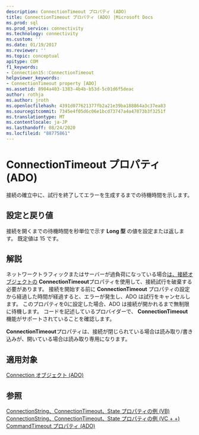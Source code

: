 ```yaml
---
description: ConnectionTimeout プロパティ (ADO)
title: ConnectionTimeout プロパティ (ADO) |Microsoft Docs
ms.prod: sql
ms.prod_service: connectivity
ms.technology: connectivity
ms.custom: ''
ms.date: 01/19/2017
ms.reviewer: ''
ms.topic: conceptual
apitype: COM
f1_keywords:
- Connection15::ConnectionTimeout
helpviewer_keywords:
- ConnectionTimeout property [ADO]
ms.assetid: 8904a403-1383-4b4b-b53d-5c01d6f5deac
author: rothja
ms.author: jroth
ms.openlocfilehash: 4391d077621377fb2a21e39ba188864a3c37ea83
ms.sourcegitcommit: 7345e4f05d6c06e1bcd73747a4a47873b3f3251f
ms.translationtype: MT
ms.contentlocale: ja-JP
ms.lasthandoff: 08/24/2020
ms.locfileid: "88775861"
---
```

# <a name="connectiontimeout-property-ado"></a>ConnectionTimeout プロパティ (ADO)
接続の確立中に、試行を終了してエラーを生成するまでの待機時間を示します。  
  
## <a name="settings-and-return-values"></a>設定と戻り値  
 接続を開くまでの待機時間を秒単位で示す **Long 型** の値を設定または返します。 既定値は 15 です。  
  
## <a name="remarks"></a>解説  
 ネットワークトラフィックまたはサーバーが過負荷になっている場合[は、接続オブジェクトの](./connection-object-ado.md) **ConnectionTimeout**プロパティを使用して、接続試行を破棄する必要があります。 接続を開始する前に **ConnectionTimeout** プロパティの設定から経過した時間が経過すると、エラーが発生し、ADO は試行をキャンセルします。 このプロパティを0に設定した場合、ADO は接続が開かれるまで無制限に待機します。 コードを記述しているプロバイダーで、 **ConnectionTimeout** 機能がサポートされていることを確認します。  
  
 **ConnectionTimeout**プロパティは、接続が閉じられている場合は読み取り/書き込みが、開いている場合は読み取り専用になります。  
  
## <a name="applies-to"></a>適用対象  
 [Connection オブジェクト (ADO)](./connection-object-ado.md)  
  
## <a name="see-also"></a>参照  
 [ConnectionString、ConnectionTimeout、State プロパティの例 (VB)](./connectionstring-connectiontimeout-and-state-properties-example-vb.md)   
 [ConnectionString、ConnectionTimeout、State プロパティの例 (VC + +)](./connectionstring-connectiontimeout-and-state-properties-example-vc.md)   
 [CommandTimeout プロパティ (ADO)](./commandtimeout-property-ado.md)